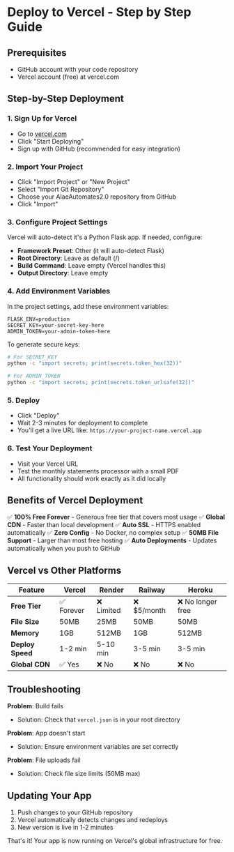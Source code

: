 # Deploy to Vercel - Step by Step Guide

## Prerequisites
- GitHub account with your code repository
- Vercel account (free) at vercel.com

## Step-by-Step Deployment

### 1. Sign Up for Vercel
- Go to [vercel.com](https://vercel.com)
- Click "Start Deploying"
- Sign up with GitHub (recommended for easy integration)

### 2. Import Your Project
- Click "Import Project" or "New Project" 
- Select "Import Git Repository"
- Choose your AlaeAutomates2.0 repository from GitHub
- Click "Import"

### 3. Configure Project Settings
Vercel will auto-detect it's a Python Flask app. If needed, configure:
- **Framework Preset**: Other (it will auto-detect Flask)
- **Root Directory**: Leave as default (/)
- **Build Command**: Leave empty (Vercel handles this)
- **Output Directory**: Leave empty

### 4. Add Environment Variables
In the project settings, add these environment variables:

```
FLASK_ENV=production
SECRET_KEY=your-secret-key-here
ADMIN_TOKEN=your-admin-token-here
```

To generate secure keys:
```bash
# For SECRET_KEY
python -c "import secrets; print(secrets.token_hex(32))"

# For ADMIN_TOKEN  
python -c "import secrets; print(secrets.token_urlsafe(32))"
```

### 5. Deploy
- Click "Deploy"
- Wait 2-3 minutes for deployment to complete
- You'll get a live URL like: `https://your-project-name.vercel.app`

### 6. Test Your Deployment
- Visit your Vercel URL
- Test the monthly statements processor with a small PDF
- All functionality should work exactly as it did locally

## Benefits of Vercel Deployment

✅ **100% Free Forever** - Generous free tier that covers most usage
✅ **Global CDN** - Faster than local development 
✅ **Auto SSL** - HTTPS enabled automatically
✅ **Zero Config** - No Docker, no complex setup
✅ **50MB File Support** - Larger than most free hosting
✅ **Auto Deployments** - Updates automatically when you push to GitHub

## Vercel vs Other Platforms

| Feature | Vercel | Render | Railway | Heroku |
|---------|--------|--------|---------|---------|
| **Free Tier** | ✅ Forever | ❌ Limited | ❌ $5/month | ❌ No longer free |
| **File Size** | 50MB | 25MB | 50MB | 50MB |
| **Memory** | 1GB | 512MB | 1GB | 512MB |
| **Deploy Speed** | 1-2 min | 5-10 min | 3-5 min | 3-5 min |
| **Global CDN** | ✅ Yes | ❌ No | ❌ No | ❌ No |

## Troubleshooting

**Problem**: Build fails
- Solution: Check that `vercel.json` is in your root directory

**Problem**: App doesn't start
- Solution: Ensure environment variables are set correctly

**Problem**: File uploads fail
- Solution: Check file size limits (50MB max)

## Updating Your App
1. Push changes to your GitHub repository
2. Vercel automatically detects changes and redeploys
3. New version is live in 1-2 minutes

That's it! Your app is now running on Vercel's global infrastructure for free.